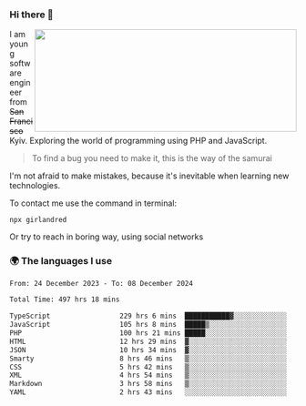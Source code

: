 ### Hi there 👋  

<img align='right' src="https://github-readme-stats.vercel.app/api?username=girlandred&count_private=true&show_icons=true&include_all_commits=true&hide_rank=true&hide_title=true&theme=buefy&card_width=300" width=460 height=180>


I am young software engineer from ~~San Francisco~~ Kyiv. Exploring the world of programming using PHP and JavaScript.


> To find a bug you need to make it, this is the way of the samurai



I'm not afraid to make mistakes, because it's inevitable when learning new technologies.

To contact me use the command in terminal:

```
npx girlandred
```

Or try to reach in boring way, using social networks


### 🌍 The languages I use

<!--START_SECTION:waka-->

```txt
From: 24 December 2023 - To: 08 December 2024

Total Time: 497 hrs 18 mins

TypeScript                 229 hrs 6 mins  ███████████▓░░░░░░░░░░░░░   46.06 %
JavaScript                 105 hrs 8 mins  █████▒░░░░░░░░░░░░░░░░░░░   21.14 %
PHP                        100 hrs 21 mins █████░░░░░░░░░░░░░░░░░░░░   20.18 %
HTML                       12 hrs 29 mins  ▓░░░░░░░░░░░░░░░░░░░░░░░░   02.51 %
JSON                       10 hrs 34 mins  ▓░░░░░░░░░░░░░░░░░░░░░░░░   02.13 %
Smarty                     8 hrs 46 mins   ▒░░░░░░░░░░░░░░░░░░░░░░░░   01.76 %
CSS                        5 hrs 42 mins   ▒░░░░░░░░░░░░░░░░░░░░░░░░   01.15 %
XML                        4 hrs 54 mins   ▒░░░░░░░░░░░░░░░░░░░░░░░░   00.99 %
Markdown                   3 hrs 58 mins   ▒░░░░░░░░░░░░░░░░░░░░░░░░   00.80 %
YAML                       2 hrs 43 mins   ░░░░░░░░░░░░░░░░░░░░░░░░░   00.55 %
```

<!--END_SECTION:waka-->
